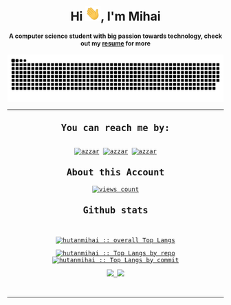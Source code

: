 <div align="center">
<h1 align="center">Hi <img width="35" src="https://github.com/1999AZZAR/1999AZZAR/blob/main/resources/img/waving.gif">, I'm Mihai</h1>
<h4 align="center">A computer science student with big passion towards technology, check out my <a href="https://github.com/hutanmihai/hutanmihai/blob/main/CV.pdf" target="_blank">resume</a> for more</h4>
</div>

<div align="center">
  <img  src="https://github.com/1999AZZAR/1999AZZAR/blob/main/resources/img/grid-snake.svg"
       alt="snake" />
</div>

-----
<div>
  <samp>
    <h2 align="center">You can reach me by:</h2>
    <p align="center">
      <br/>
      <a href="https://www.linkedin.com/in/hutanmihai/" target="blank"><img align="center"
         src="https://img.shields.io/badge/linkedin-%231DA1F2.svg?style=for-the-badge&logo=linkedin&logoColor=white"
         alt="azzar" height="30"/></a>
      <a href="mailto:hutanmihai29@gmail.com" target="blank"><img align="center"
         src="https://img.shields.io/badge/gmail-EA4335.svg?style=for-the-badge&logo=gmail&logoColor=white"
         alt="azzar" height="30"/></a>
      <a href="https://www.instagram.com/mihai_pini/" target="blank"><img align="center"
         src="https://img.shields.io/badge/instagram-%23E4405F.svg?style=for-the-badge&logo=Instagram&logoColor=white"
         alt="azzar" height="30"/></a>
    </p>
  </samp>
</div>

<div>
<samp>
<h2 align="center">About this Account</h2>
 <p align="center">
  <a href="github.com/hutanmihai" target="blank"><img align="center" 
     src="https://komarev.com/ghpvc/?username=hutanmihai&style=for-the-badge&label=PROFILE+VIEWS" height="25"
     alt="views count" /></a>
  </p>
 </samp>
</div>
  
  <div>
  <samp>
    <h2 align="center"> Github stats </h2>
      <br/>
            <p align="center">
        <a href="https://github.com/hutanmihai/">
          <img src="https://github-readme-stats.vercel.app/api/top-langs/?username=hutanmihai&langs_count=6&theme=gruvbox&layout=compact&hide_border=true"
          alt="hutanmihai :: overall Top Langs " /></a>
      </p>
        <p align="center">
          <a href="https://github.com/hutanmihai/">
          <img width="45%" src="https://github-profile-summary-cards.vercel.app/api/cards/repos-per-language?username=hutanmihai&theme=gruvbox&layout=compact&hide_border=true"
          alt="hutanmihai :: Top Langs by repo" />
          <img width="45%" src="https://github-profile-summary-cards.vercel.app/api/cards/most-commit-language?username=hutanmihai&theme=gruvbox&layout=compact&hide_border=true"
          alt="hutanmihai :: Top Langs by commit" />
          </a>
        </p>
        <p align="center">
          <a href="https://github.com/hutanmihai/">
          <img width="49.5%" src="https://github-readme-stats.vercel.app/api?username=hutanmihai&show_icons=true&theme=gruvbox&hide_border=true" />
          <img width="49.5%" src="https://github-readme-streak-stats.herokuapp.com/?user=hutanmihai&theme=gruvbox&hide_border=true" />
          </a>
       </p>
     <br>
     </samp>
  </div>    

-----
